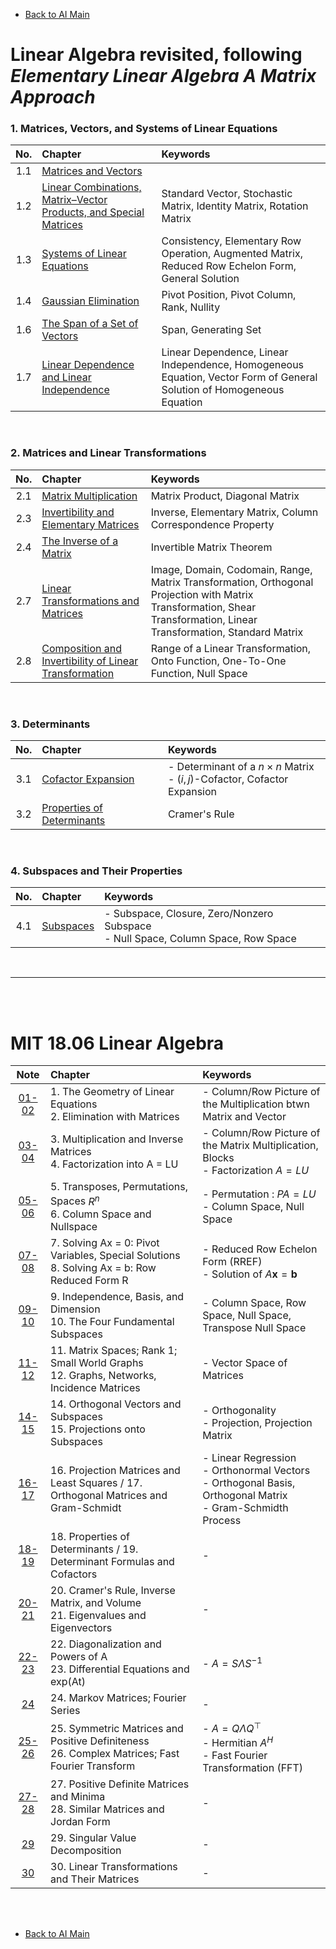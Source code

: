 * [Back to AI Main](../../README.md)

# Linear Algebra revisited, following *Elementary Linear Algebra A Matrix Approach*

### 1. Matrices, Vectors, and Systems of Linear Equations   
|No.|Chapter|Keywords|
|:-:|:------|:-------|
|1.1|[Matrices and Vectors](./elementary_lin_alg/ch01/01/note.md)||
|1.2|[Linear Combinations, Matrix–Vector Products, and Special Matrices](./elementary_lin_alg/ch01/02/note.md)|Standard Vector, Stochastic Matrix, Identity Matrix, Rotation Matrix|
|1.3|[Systems of Linear Equations](./elementary_lin_alg/ch01/03/note.md)|Consistency, Elementary Row Operation, Augmented Matrix, Reduced Row Echelon Form, General Solution|
|1.4|[Gaussian Elimination](./elementary_lin_alg/ch01/04/note.md)|Pivot Position, Pivot Column, Rank, Nullity|
|1.6|[The Span of a Set of Vectors](./elementary_lin_alg/ch01/06/note.md)|Span, Generating Set|
|1.7|[Linear Dependence and Linear Independence](./elementary_lin_alg/ch01/07/note.md)|Linear Dependence, Linear Independence, Homogeneous Equation, Vector Form of General Solution of Homogeneous Equation|

<br>

### 2. Matrices and Linear Transformations
|No.|Chapter|Keywords|
|:-:|:------|:-------|
|2.1|[Matrix Multiplication](./elementary_lin_alg/ch02/01/note.md)|Matrix Product, Diagonal Matrix|
|2.3|[Invertibility and Elementary Matrices](./elementary_lin_alg/ch02/03/note.md)|Inverse, Elementary Matrix, Column Correspondence Property|
|2.4|[The Inverse of a Matrix](./elementary_lin_alg/ch02/04/note.md)|Invertible Matrix Theorem|
|2.7|[Linear Transformations and Matrices](./elementary_lin_alg/ch02/07/note.md)|Image, Domain, Codomain, Range, Matrix Transformation, Orthogonal Projection with Matrix Transformation, Shear Transformation, Linear Transformation, Standard Matrix|
|2.8|[Composition and Invertibility of Linear Transformation](./elementary_lin_alg/ch02/08/note.md)|Range of a Linear Transformation, Onto Function, One-To-One Function, Null Space|

<br>

### 3. Determinants
|No.|Chapter|Keywords|
|:-:|:------|:-------|
|3.1|[Cofactor Expansion](./elementary_lin_alg/ch03/01/note.md)|- Determinant of a $n \times n$ Matrix <br> - $(i,j)$-Cofactor, Cofactor Expansion|
|3.2|[Properties of Determinants](./elementary_lin_alg/ch03/02/note.md)|Cramer's Rule|

<br>

### 4. Subspaces and Their Properties
|No.|Chapter|Keywords|
|:-:|:------|:-------|
|4.1|[Subspaces](./elementary_lin_alg/ch04/01/note.md)|- Subspace, Closure, Zero/Nonzero Subspace <br> - Null Space, Column Space, Row Space|

<br>

---

<br><br>

# MIT 18.06 Linear Algebra
|Note|Chapter|Keywords|
|:-:|:------|:-------|
|[01-02](./mit1806/notes/0102.md)|1. The Geometry of Linear Equations<br>2. Elimination with Matrices|- Column/Row Picture of the Multiplication btwn Matrix and Vector |
|[03-04](./mit1806/notes/0304.md)|3. Multiplication and Inverse Matrices<br> 4. Factorization into A = LU|- Column/Row Picture of the Matrix Multiplication, Blocks <br> - Factorization $`A = LU  `$|
|[05-06](./mit1806/notes/0506.md)|5. Transposes, Permutations, Spaces $`R^n`$<br> 6. Column Space and Nullspace|- Permutation : $`PA=LU`$ <br> - Column Space, Null Space|
|[07-08](./mit1806/notes/0708.md)|7. Solving Ax = 0: Pivot Variables, Special Solutions <br> 8. Solving Ax = b: Row Reduced Form R|- Reduced Row Echelon Form (RREF) <br> - Solution of $`A\mathbf{x} = \mathbf{b}`$|
|[09-10](./mit1806/notes/0910.md)|9. Independence, Basis, and Dimension <br> 10. The Four Fundamental Subspaces|- Column Space, Row Space, Null Space, Transpose Null Space|
|[11-12](./mit1806/notes/1112.md)|11. Matrix Spaces; Rank 1; Small World Graphs <br> 12. Graphs, Networks, Incidence Matrices|- Vector Space of Matrices|
|[14-15](./mit1806/notes/1415.md)|14. Orthogonal Vectors and Subspaces <br> 15. Projections onto Subspaces|- Orthogonality <br> - Projection, Projection Matrix|
|[16-17](./mit1806/notes/1617.md)|16. Projection Matrices and Least Squares / 17. Orthogonal Matrices and Gram-Schmidt|- Linear Regression <br> - Orthonormal Vectors <br> - Orthogonal Basis, Orthogonal Matrix <br> - Gram-Schmidth Process|
|[18-19](./mit1806/notes/1819.md)|18. Properties of Determinants / 19. Determinant Formulas and Cofactors|- |
|[20-21](./mit1806/notes/2021.md)|20. Cramer's Rule, Inverse Matrix, and Volume <br> 21. Eigenvalues and Eigenvectors|- |
|[22-23](./mit1806/notes/2223.md)|22. Diagonalization and Powers of A <br> 23. Differential Equations and exp(At)|- $`A = S \Lambda S^{-1}`$|
|[24](./mit1806/notes/24.md)|24. Markov Matrices; Fourier Series|- |
|[25-26](./mit1806/notes/2526.md)|25. Symmetric Matrices and Positive Definiteness <br> 26. Complex Matrices; Fast Fourier Transform|- $`A = Q\Lambda Q^\top`$ <br> - Hermitian $`A^H`$ <br> - Fast Fourier Transformation (FFT)|
|[27-28](./mit1806/notes/2728.md)|27. Positive Definite Matrices and Minima <br> 28. Similar Matrices and Jordan Form|- |
|[29](./mit1806/notes/2900.md)|29. Singular Value Decomposition|- |
|[30](./mit1806/notes/3000.md)|30. Linear Transformations and Their Matrices|- |




<br><br>

* [Back to AI Main](../../README.md)